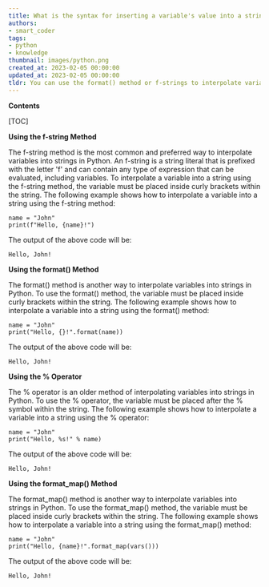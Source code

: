 ```yaml
---
title: What is the syntax for inserting a variable's value into a string?
authors:
- smart_coder
tags:
- python
- knowledge
thumbnail: images/python.png
created_at: 2023-02-05 00:00:00
updated_at: 2023-02-05 00:00:00
tldr: You can use the format() method or f-strings to interpolate variables into strings in Python.
---
```


**Contents**

[TOC]

**Using the f-string Method**

The f-string method is the most common and preferred way to interpolate variables into strings in Python. An f-string is a string literal that is prefixed with the letter 'f' and can contain any type of expression that can be evaluated, including variables. To interpolate a variable into a string using the f-string method, the variable must be placed inside curly brackets within the string. The following example shows how to interpolate a variable into a string using the f-string method:

```
name = "John"
print(f"Hello, {name}!")
```

The output of the above code will be:

```
Hello, John!
```

**Using the format() Method**

The format() method is another way to interpolate variables into strings in Python. To use the format() method, the variable must be placed inside curly brackets within the string. The following example shows how to interpolate a variable into a string using the format() method:

```
name = "John"
print("Hello, {}!".format(name))
```

The output of the above code will be:

```
Hello, John!
```

**Using the % Operator**

The % operator is an older method of interpolating variables into strings in Python. To use the % operator, the variable must be placed after the % symbol within the string. The following example shows how to interpolate a variable into a string using the % operator:

```
name = "John"
print("Hello, %s!" % name)
```

The output of the above code will be:

```
Hello, John!
```

**Using the format_map() Method**

The format_map() method is another way to interpolate variables into strings in Python. To use the format_map() method, the variable must be placed inside curly brackets within the string. The following example shows how to interpolate a variable into a string using the format_map() method:

```
name = "John"
print("Hello, {name}!".format_map(vars()))
```

The output of the above code will be:

```
Hello, John!
```
